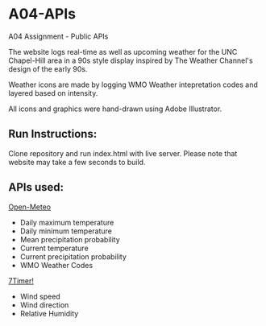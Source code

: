 # A04-APIs
A04 Assignment - Public APIs

The website logs real-time as well as upcoming weather for the UNC Chapel-Hill area in a 90s style display inspired by The Weather Channel's design of the early 90s.  

Weather icons are made by logging WMO Weather intepretation codes and layered based on intensity.

All icons and graphics were hand-drawn using Adobe Illustrator.

## Run Instructions:
Clone repository and run index.html with live server. Please note that website may take a few seconds to build.

## APIs used:
[Open-Meteo](https://open-meteo.com/)
- Daily maximum temperature
- Daily minimum temperature
- Mean precipitation probability
- Current temperature
- Current precipitation probability
- WMO Weather Codes

[7Timer!](https://www.7timer.info/doc.php?lang=en)
- Wind speed
- Wind direction
- Relative Humidity